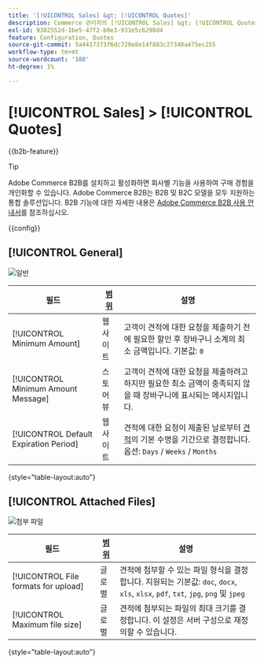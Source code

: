 ```yaml
---
title: '[!UICONTROL Sales] &gt; [!UICONTROL Quotes]'
description: Commerce 관리자의 [!UICONTROL Sales] &gt; [!UICONTROL Quotes] 페이지에서 구성 설정을 검토하십시오.
exl-id: 9382552d-1be5-47f2-b0e3-931e5c6298d4
feature: Configuration, Quotes
source-git-commit: 5a4417373f6dc720e8e14f883c27348a475ec255
workflow-type: tm+mt
source-wordcount: '188'
ht-degree: 1%

---
```


# [!UICONTROL Sales] > [!UICONTROL Quotes]

{{b2b-feature}}

>[!TIP]
>
>Adobe Commerce B2B를 설치하고 활성화하면 회사별 기능을 사용하여 구매 경험을 개인화할 수 있습니다. Adobe Commerce B2B는 B2B 및 B2C 모델을 모두 지원하는 통합 솔루션입니다. B2B 기능에 대한 자세한 내용은 [Adobe Commerce B2B 사용 안내서](https://experienceleague.adobe.com/docs/commerce-admin/b2b/introduction.html)를 참조하십시오.

{{config}}

<!-- [Quotes](https://experienceleague.adobe.com/en/docs/commerce-admin/b2b/quotes/quotes) -->

## [!UICONTROL General]

![일반](./assets/quotes-general.png)<!-- zoom -->

| 필드 | [범위](../../getting-started/websites-stores-views.md#scope-settings) | 설명 |
|--- |--- |--- |
| [!UICONTROL Minimum Amount] | 웹 사이트 | 고객이 견적에 대한 요청을 제출하기 전에 필요한 할인 후 장바구니 소계의 최소 금액입니다. 기본값: `0` |
| [!UICONTROL Minimum Amount Message] | 스토어 뷰 | 고객이 견적에 대한 요청을 제출하려고 하지만 필요한 최소 금액이 충족되지 않을 때 장바구니에 표시되는 메시지입니다. |
| [!UICONTROL Default Expiration Period] | 웹 사이트 | 견적에 대한 요청이 제출된 날로부터 [견적](../../b2b/quote-price-negotiation.md)의 기본 수명을 기간으로 결정합니다. 옵션: `Days` / `Weeks` / `Months` |

{style="table-layout:auto"}

## [!UICONTROL Attached Files]

![첨부 파일](./assets/quotes-attached-files.png)<!-- zoom -->

| 필드 | [범위](../../getting-started/websites-stores-views.md#scope-settings) | 설명 |
|--- |--- |--- |
| [!UICONTROL File formats for upload] | 글로벌 | 견적에 첨부할 수 있는 파일 형식을 결정합니다. 지원되는 기본값: `doc`, `docx`, `xls`, `xlsx`, `pdf`, `txt`, `jpg`, `png` 및 `jpeg` |
| [!UICONTROL Maximum file size] | 글로벌 | 견적에 첨부되는 파일의 최대 크기를 결정합니다. 이 설정은 서버 구성으로 재정의할 수 있습니다. |

{style="table-layout:auto"}
